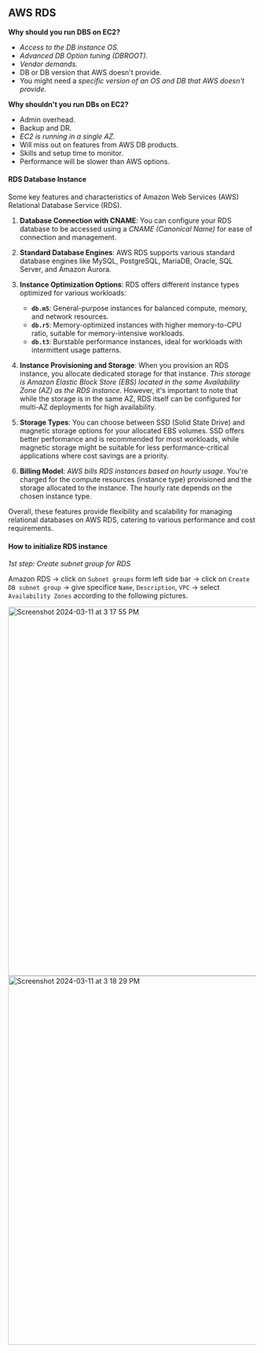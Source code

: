
## AWS RDS

**Why should you run DBS on EC2?**
- _Access to the DB instance OS._
- _Advanced DB Option tuning (DBROOT)._
- _Vendor demands._
- DB or DB version that AWS doesn't provide.
- You might need a _specific version of an OS and DB that AWS doesn't provide._


**Why shouldn't you run DBs on EC2?**
- Admin overhead.
- Backup and DR.
- _EC2 is running in a single AZ._
- Will miss out on features from AWS DB products.
- Skills and setup time to monitor.
- Performance will be slower than AWS options.

#### RDS Database Instance

Some key features and characteristics of Amazon Web Services (AWS) Relational Database Service (RDS).

1. **Database Connection with CNAME**: You can configure your RDS database to be accessed using a _CNAME (Canonical Name)_ for ease of connection and management.

2. **Standard Database Engines**: AWS RDS supports various standard database engines like MySQL, PostgreSQL, MariaDB, Oracle, SQL Server, and Amazon Aurora.

3. **Instance Optimization Options**: RDS offers different instance types optimized for various workloads:
        
        
    - **`db.m5`**: General-purpose instances for balanced compute, memory, and network resources.
    - **`db.r5`**: Memory-optimized instances with higher memory-to-CPU ratio, suitable for memory-intensive workloads.
    - **`db.t3`**: Burstable performance instances, ideal for workloads with intermittent usage patterns.

4. **Instance Provisioning and Storage**: When you provision an RDS instance, you allocate dedicated storage for that instance. _This storage is Amazon Elastic Block Store (EBS) located in the same Availability Zone (AZ) as the RDS instance_. However, it's important to note that while the storage is in the same AZ, RDS itself can be configured for multi-AZ deployments for high availability.

5. **Storage Types**: You can choose between SSD (Solid State Drive) and magnetic storage options for your allocated EBS volumes. SSD offers better performance and is recommended for most workloads, while magnetic storage might be suitable for less performance-critical applications where cost savings are a priority.

6. **Billing Model**: _AWS bills RDS instances based on hourly usage_. You're charged for the compute resources (instance type) provisioned and the storage allocated to the instance. The hourly rate depends on the chosen instance type.

Overall, these features provide flexibility and scalability for managing relational databases on AWS RDS, catering to various performance and cost requirements.



#### How to initialize RDS instance

_1st step: Create subnet group for RDS_

Amazon RDS -> click on `Subnet groups` form left side bar -> click on `Create DB subnet group` -> give specifice `Name`, `Description`, `VPC` ->  select `Availability Zones` according to the following pictures.




<img width="750" alt="Screenshot 2024-03-11 at 3 17 55 PM" src="https://github.com/Mohsem35/DBA/assets/58659448/f1e03c4d-29ae-4bfe-b48b-e560d1adffd3">

<img width="750" alt="Screenshot 2024-03-11 at 3 18 29 PM" src="https://github.com/Mohsem35/DBA/assets/58659448/38101f74-5892-4d61-a6fb-9f14366cd6d0">
